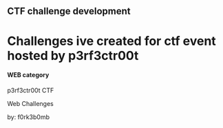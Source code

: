 ## CTF challenge development



# Challenges ive created for ctf event hosted by p3rf3ctr00t

#### WEB category

p3rf3ctr00t  CTF


Web Challenges

by: f0rk3b0mb
